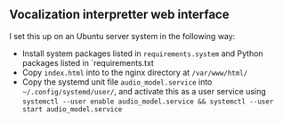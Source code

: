 ## Vocalization interpretter web interface

I set this up on an Ubuntu server system in the following way:
- Install system packages listed in `requirements.system` and Python packages listed in `requirements.txt
- Copy `index.html` into to the nginx directory at `/var/www/html/`
- Copy the systemd unit file `audio_model.service` into `~/.config/systemd/user/`, and activate this as a user service using `systemctl --user enable audio_model.service && systemctl --user start audio_model.service`
